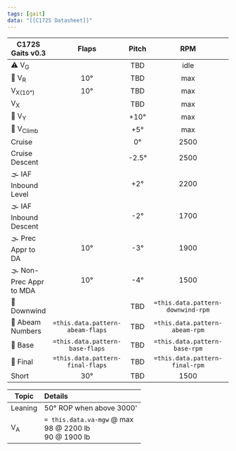 ```yaml
---
tags: [gait]
data: "[[C172S Datasheet]]"
---
```


| **C172S Gaits** v0.3    | **Flaps** | **Pitch** |              **RPM**              |    **IAS (kts)**     | **VSI (fpm)** |
| ----------------------- |:---------:|:---------:|:---------------------------------:|:--------------------:|:-------------:|
| ⚠️ V<sub>G</sub>        |           |    TBD    |               idle                |          `= this.data.Vg`          |      TBD      |
| 🛫 V<sub>R</sub>        |    10°    |    TBD    |                max                |          55          |      TBD      |
| V<sub>X(10°)</sub>      |    10°    |    TBD    |                max                |          56          |      TBD      |
| V<sub>X</sub>           |           |    TBD    |                max                |   `= this.data.Vx`   |      TBD      |
| 🛫 V<sub>Y</sub>        |           |   +10°    |                max                |   `= this.data.vy`   |     +600      |
| 🛫 V<sub>Climb</sub>    |           |    +5°    |                max                |          90          |     +500      |
| Cruise                  |           |    0°     |               2500                |         105          |       0       |
| Cruise Descent          |           |  \-2.5°   |               2500                |         115          |     \-500     |
| 🌫️ IAF Inbound Level    |           |    +2°    |               2200                |          90          |       0       |
| 🌫️ IAF Inbound Descent  |           |   \-2°    |               1700                |          90          |     \-800     |
| 🌫️ Prec Appr to DA      |    10°    |   \-3°    |               1900                |          90          |     \-450     |
| 🌫️ Non-Prec Appr to MDA |    10°    |   \-4°    |               1500                |          90          |     \-800     |
| 🛬 Downwind             |           |    TBD    | `=this.data.pattern-downwind-rpm` |          `=this.data.pattern-downwind-kias`          |       0       |
| 🛬 Abeam Numbers        |    `=this.data.pattern-abeam-flaps`    |    TBD    |               `=this.data.pattern-abeam-rpm`                |          `=this.data.pattern-abeam-kias`          |      TBD      |
| 🛬 Base                 |    `=this.data.pattern-base-flaps`    |    TBD    |               `=this.data.pattern-base-rpm`                |          `=this.data.pattern-base-kias`          |      TBD      |
| 🛬 Final                |    `=this.data.pattern-final-flaps`    |    TBD    |               `=this.data.pattern-final-rpm`                |  `= this.data.vref`  |      TBD      |
| Short                   |    30°    |    TBD    |               1500                | `= this.data.vshort` |      TBD      |

| Topic              | Details                                   |
| ------------------ |:----------------------------------------- |
| Leaning            | 50° ROP when above 3000'                  | 
| V<sub>A</sub>      | `= this.data.va-mgw` @ max<br>98 @ 2200 lb<br>90 @ 1900 lb |